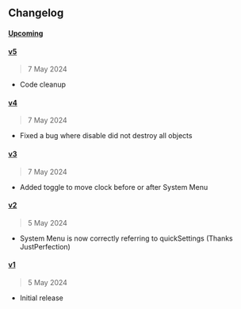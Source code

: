 
## Changelog

#### [Upcoming](https///github.com/kuvaus/moveclock/compare/v5...HEAD)

#### [v5](https://github.com/kuvaus/moveclock/releases/tag/v5)

> 7 May 2024

- Code cleanup

#### [v4](https://github.com/kuvaus/moveclock/releases/tag/v4)

> 7 May 2024

- Fixed a bug where disable did not destroy all objects

#### [v3](https://github.com/kuvaus/moveclock/releases/tag/v3)

> 7 May 2024

- Added toggle to move clock before or after System Menu

#### [v2](https://github.com/kuvaus/moveclock/releases/tag/v2)

> 5 May 2024

- System Menu is now correctly referring to quickSettings (Thanks JustPerfection)

#### [v1](https://github.com/kuvaus/moveclock/releases/tag/v1)

> 5 May 2024

- Initial release

